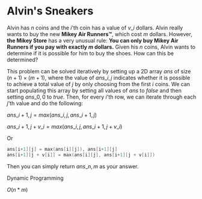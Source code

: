 # Alvin's Sneakers
Alvin has $n$ coins and the $i$'th coin has a value of $v\_i$ dollars. Alvin really wants to buy the new **Mikey Air Runners™**, which cost $m$ dollars. However, **the Mikey Store** has a very unusual rule: **You can only buy Mikey Air Runners if you pay with exactly $m$ dollars.** Given his $n$ coins, Alvin wants to determine if it is possible for him to buy the shoes. How can this be determined?

This problem can be solved iteratively by setting up a 2D array $ans$ of size $(n+1) \times (m+1)$, where the value of $ans\_{i,j}$ indicates whether it is possible to achieve a total value of $j$ by only choosing from the first $i$ coins. We can start populating this array by setting all values of $ans$ to $false$ and then setting $ans\_{0,0}$ to $true$. Then, for every $i$'th row, we can iterate through each $j$'th value and do the following:


$ans\_{i+1,j} = max(ans\_{i,j} , ans\_{i+1,j})$

$ans\_{i+1,j + v\_i} = max(ans\_{i,j}, ans\_{i+1,j + v\_i})$

Or

```cpp
ans[i+1][j] = max(ans[i][j]), ans[i+1][j]
ans[i+1][j + v[i]] = max(ans[i][j], ans[i+1][j + v[i]])
```

Then you can simply return $ans\_{n,m}$ as your answer.

Dynamic Programming

$O(n*m)$